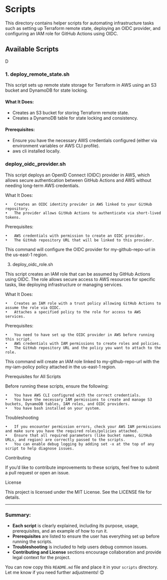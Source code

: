 # Scripts

This directory contains helper scripts for automating infrastructure tasks such as setting up Terraform remote state, deploying an OIDC provider, and configuring an IAM role for GitHub Actions using OIDC.

## Available Scripts
D
### 1. **deploy_remote_state.sh**

This script sets up remote state storage for Terraform in AWS using an S3 bucket and DynamoDB for state locking.

#### What It Does:

- Creates an S3 bucket for storing Terraform remote state.
- Creates a DynamoDB table for state locking and consistency.

#### Prerequisites:

- Ensure you have the necessary AWS credentials configured (either via environment variables or AWS CLI profile).
- aws cli installed locally.

### deploy_oidc_provider.sh

This script deploys an OpenID Connect (OIDC) provider in AWS, which allows secure authentication between GitHub Actions and AWS without needing long-term AWS credentials.

What It Does:

	•	Creates an OIDC identity provider in AWS linked to your GitHub repository.
	•	The provider allows GitHub Actions to authenticate via short-lived tokens.

Prerequisites:

	•	AWS credentials with permission to create an OIDC provider.
	•	The GitHub repository URL that will be linked to this provider.

This command will configure the OIDC provider for my-github-repo-url in the us-east-1 region.

3. deploy_oidc_role.sh

This script creates an IAM role that can be assumed by GitHub Actions using OIDC. The role allows secure access to AWS resources for specific tasks, like deploying infrastructure or managing services.

What It Does:

	•	Creates an IAM role with a trust policy allowing GitHub Actions to assume the role via OIDC.
	•	Attaches a specified policy to the role for access to AWS services.

Prerequisites:

	•	You need to have set up the OIDC provider in AWS before running this script.
	•	AWS credentials with IAM permissions to create roles and policies.
	•	The GitHub repository URL and the policy you want to attach to the role.


This command will create an IAM role linked to my-github-repo-url with the my-iam-policy policy attached in the us-east-1 region.

Prerequisites for All Scripts

Before running these scripts, ensure the following:

	•	You have AWS CLI configured with the correct credentials.
	•	You have the necessary IAM permissions to create and manage S3 buckets, DynamoDB tables, IAM roles, and OIDC providers.
	•	You have bash installed on your system.

Troubleshooting

	•	If you encounter permission errors, check your AWS IAM permissions and make sure you have the required roles/policies attached.
	•	Ensure that all required parameters (like bucket names, GitHub URLs, and region) are correctly passed to the scripts.
	•	You can enable debug logging by adding set -x at the top of any script to help diagnose issues.

Contributing

If you’d like to contribute improvements to these scripts, feel free to submit a pull request or open an issue.

License

This project is licensed under the MIT License. See the LICENSE file for details.

---

### Summary:

- **Each script** is clearly explained, including its purpose, usage, prerequisites, and an example of how to run it.
- **Prerequisites** are listed to ensure the user has everything set up before running the scripts.
- **Troubleshooting** is included to help users debug common issues.
- **Contributing and License** sections encourage collaboration and provide legal context for the project.

You can now copy this `README.md` file and place it in your `scripts` directory. Let me know if you need further adjustments! 😊